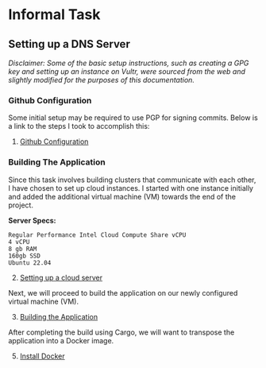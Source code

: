 # Informal Task 

## Setting up a DNS Server

_Disclaimer: Some of the basic setup instructions, such as creating a GPG key and setting up an instance on Vultr, were sourced from the web and slightly modified for the purposes of this documentation._

### Github Configuration

Some initial setup may be required to use PGP for signing commits. Below is a link to the steps I took to accomplish this:

1. [Github Configuration](docs/githubConfiguration.md)

### Building The Application

Since this task involves building clusters that communicate with each other, I have chosen to set up cloud instances. I started with one instance initially and added the additional virtual machine (VM) towards the end of the project.

**Server Specs:**
```
Regular Performance Intel Cloud Compute Share vCPU
4 vCPU
8 gb RAM
160gb SSD
Ubuntu 22.04
```

2. [Setting up a cloud server](docs/setupCloudServer.md)

Next, we will proceed to build the application on our newly configured virtual machine (VM).

3. [Building the Application](docs/buildApp.md)
   
After completing the build using Cargo, we will want to transpose the application into a Docker image.

5. [Install Docker](docs/dockerInstall.md)

